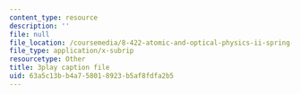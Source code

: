 ```yaml
---
content_type: resource
description: ''
file: null
file_location: /coursemedia/8-422-atomic-and-optical-physics-ii-spring-2013/63a5c13bb4a758018923b5af8fdfa2b5_QE-9hHvOles.vtt
file_type: application/x-subrip
resourcetype: Other
title: 3play caption file
uid: 63a5c13b-b4a7-5801-8923-b5af8fdfa2b5
---
```

